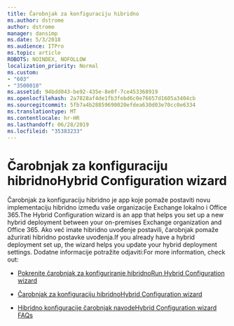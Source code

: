 ```yaml
---
title: Čarobnjak za konfiguraciju hibridno
ms.author: dstrome
author: dstrome
manager: dansimp
ms.date: 5/3/2018
ms.audience: ITPro
ms.topic: article
ROBOTS: NOINDEX, NOFOLLOW
localization_priority: Normal
ms.custom:
- "603"
- "3500010"
ms.assetid: 94bdd043-be92-435e-8e0f-7ce453368919
ms.openlocfilehash: 2a7828af4de1fb3febd6c0e76657d1605a3404cb
ms.sourcegitcommit: 5fb7a4b28859690020efdea630d03e70cc0e6334
ms.translationtype: MT
ms.contentlocale: hr-HR
ms.lasthandoff: 06/28/2019
ms.locfileid: "35383233"
---
```

# <a name="hybrid-configuration-wizard"></a><span data-ttu-id="ec7af-102">Čarobnjak za konfiguraciju hibridno</span><span class="sxs-lookup"><span data-stu-id="ec7af-102">Hybrid Configuration wizard</span></span>

<span data-ttu-id="ec7af-103">Čarobnjak za konfiguraciju hibridno je app koje pomaže postaviti novu implementaciju hibridno između vaše organizacije Exchange lokalno i Office 365.</span><span class="sxs-lookup"><span data-stu-id="ec7af-103">The Hybrid Configuration wizard is an app that helps you set up a new hybrid deployment between your on-premises Exchange organization and Office 365.</span></span> <span data-ttu-id="ec7af-104">Ako već imate hibridno uvođenje postavili, čarobnjak pomaže ažurirati hibridno postavke uvođenja.</span><span class="sxs-lookup"><span data-stu-id="ec7af-104">If you already have a hybrid deployment set up, the wizard helps you update your hybrid deployment settings.</span></span> <span data-ttu-id="ec7af-105">Dodatne informacije potražite odjaviti:</span><span class="sxs-lookup"><span data-stu-id="ec7af-105">For more information, check out:</span></span>
  
- [<span data-ttu-id="ec7af-106">Pokrenite čarobnjak za konfiguriranje hibridno</span><span class="sxs-lookup"><span data-stu-id="ec7af-106">Run Hybrid Configuration wizard</span></span>](https://technet.microsoft.com/library/mt595788%28v=exchg.150%29.aspx)

- [<span data-ttu-id="ec7af-107">Čarobnjak za konfiguraciju hibridno</span><span class="sxs-lookup"><span data-stu-id="ec7af-107">Hybrid Configuration wizard</span></span>](https://technet.microsoft.com/library/hh529921%28v=exchg.150%29.aspx)

- [<span data-ttu-id="ec7af-108">Hibridno konfiguracije čarobnjak navode</span><span class="sxs-lookup"><span data-stu-id="ec7af-108">Hybrid Configuration wizard FAQs</span></span>](https://technet.microsoft.com/library/mt488940%28v=exchg.150%29.aspx)
